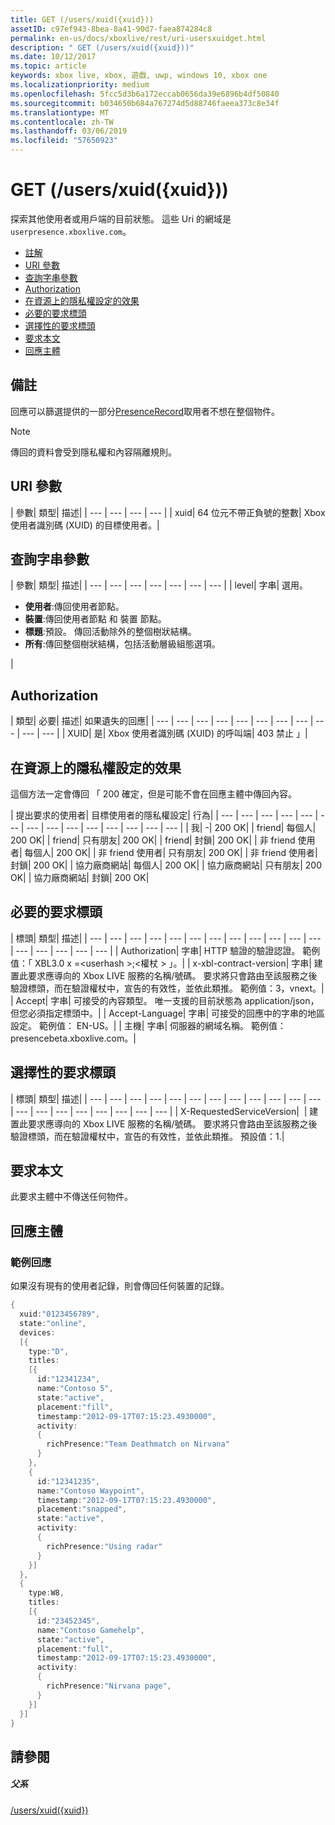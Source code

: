 ```yaml
---
title: GET (/users/xuid({xuid}))
assetID: c97ef943-8bea-8a41-90d7-faea874284c8
permalink: en-us/docs/xboxlive/rest/uri-usersxuidget.html
description: " GET (/users/xuid({xuid}))"
ms.date: 10/12/2017
ms.topic: article
keywords: xbox live, xbox, 遊戲, uwp, windows 10, xbox one
ms.localizationpriority: medium
ms.openlocfilehash: 5fcc5d3b6a172eccab0656da39e6896b4df50840
ms.sourcegitcommit: b034650b684a767274d5d88746faeea373c8e34f
ms.translationtype: MT
ms.contentlocale: zh-TW
ms.lasthandoff: 03/06/2019
ms.locfileid: "57650923"
---
```

# <a name="get-usersxuidxuid"></a>GET (/users/xuid({xuid}))
探索其他使用者或用戶端的目前狀態。
這些 Uri 的網域是`userpresence.xboxlive.com`。

  * [註解](#ID4EV)
  * [URI 參數](#ID4EDB)
  * [查詢字串參數](#ID4EOB)
  * [Authorization](#ID4E4C)
  * [在資源上的隱私權設定的效果](#ID4EAE)
  * [必要的要求標頭](#ID4EVH)
  * [選擇性的要求標頭](#ID4E1BAC)
  * [要求本文](#ID4E1CAC)
  * [回應主體](#ID4EFDAC)

<a id="ID4EV"></a>


## <a name="remarks"></a>備註

回應可以篩選提供的一部分[PresenceRecord](../../json/json-presencerecord.md)取用者不想在整個物件。

> [!NOTE] 
> 傳回的資料會受到隱私權和內容隔離規則。



<a id="ID4EDB"></a>

 
## <a name="uri-parameters"></a>URI 參數

| 參數| 類型| 描述|
| --- | --- | --- | --- |
| xuid| 64 位元不帶正負號的整數| Xbox 使用者識別碼 (XUID) 的目標使用者。|

<a id="ID4EOB"></a>


## <a name="query-string-parameters"></a>查詢字串參數

| 參數| 類型| 描述|
| --- | --- | --- | --- | --- | --- | --- |
| level| 字串| 選用。 <ul><li><b>使用者</b>:傳回使用者節點。</li><li><b>裝置</b>:傳回使用者節點 和 裝置 節點。</li><li><b>標題</b>:預設。 傳回活動除外的整個樹狀結構。</li><li><b>所有</b>:傳回整個樹狀結構，包括活動層級組態選項。</li></ul> |

<a id="ID4E4C"></a>


## <a name="authorization"></a>Authorization

| 類型| 必要| 描述| 如果遺失的回應|
| --- | --- | --- | --- | --- | --- | --- | --- | --- | --- | --- |
| XUID| 是| Xbox 使用者識別碼 (XUID) 的呼叫端| 403 禁止 」|

<a id="ID4EAE"></a>


## <a name="effect-of-privacy-settings-on-resource"></a>在資源上的隱私權設定的效果

這個方法一定會傳回 「 200 確定，但是可能不會在回應主體中傳回內容。

| 提出要求的使用者| 目標使用者的隱私權設定| 行為|
| --- | --- | --- | --- | --- | --- | --- | --- | --- | --- | --- | --- | --- | --- |
| 我| -| 200 OK|
| friend| 每個人| 200 OK|
| friend| 只有朋友| 200 OK|
| friend| 封鎖| 200 OK|
| 非 friend 使用者| 每個人| 200 OK|
| 非 friend 使用者| 只有朋友| 200 OK|
| 非 friend 使用者| 封鎖| 200 OK|
| 協力廠商網站| 每個人| 200 OK|
| 協力廠商網站| 只有朋友| 200 OK|
| 協力廠商網站| 封鎖| 200 OK|

<a id="ID4EVH"></a>


## <a name="required-request-headers"></a>必要的要求標頭

| 標頭| 類型| 描述|
| --- | --- | --- | --- | --- | --- | --- | --- | --- | --- | --- | --- | --- | --- | --- | --- | --- |
| Authorization| 字串| HTTP 驗證的驗證認證。 範例值：「 XBL3.0 x =&lt;userhash >;&lt;權杖 > 」。|
| x-xbl-contract-version| 字串| 建置此要求應導向的 Xbox LIVE 服務的名稱/號碼。 要求將只會路由至該服務之後驗證標頭，而在驗證權杖中，宣告的有效性，並依此類推。 範例值：3，vnext。|
| Accept| 字串| 可接受的內容類型。 唯一支援的目前狀態為 application/json，但您必須指定標頭中。|
| Accept-Language| 字串| 可接受的回應中的字串的地區設定。 範例值： EN-US。|
| 主機| 字串| 伺服器的網域名稱。 範例值： presencebeta.xboxlive.com。|

<a id="ID4E1BAC"></a>


## <a name="optional-request-headers"></a>選擇性的要求標頭

| 標頭| 類型| 描述|
| --- | --- | --- | --- | --- | --- | --- | --- | --- | --- | --- | --- | --- | --- | --- | --- | --- | --- | --- | --- |
| X-RequestedServiceVersion|  | 建置此要求應導向的 Xbox LIVE 服務的名稱/號碼。 要求將只會路由至該服務之後驗證標頭，而在驗證權杖中，宣告的有效性，並依此類推。 預設值：1.|

<a id="ID4E1CAC"></a>


## <a name="request-body"></a>要求本文

此要求主體中不傳送任何物件。

<a id="ID4EFDAC"></a>


## <a name="response-body"></a>回應主體

<a id="ID4ELDAC"></a>


### <a name="sample-response"></a>範例回應

如果沒有現有的使用者記錄，則會傳回任何裝置的記錄。


```cpp
{
  xuid:"0123456789",
  state:"online",
  devices:
  [{
    type:"D",
    titles:
    [{
      id:"12341234",
      name:"Contoso 5",
      state:"active",
      placement:"fill",
      timestamp:"2012-09-17T07:15:23.4930000",
      activity:
      {
        richPresence:"Team Deathmatch on Nirvana"
      }
    },
    {
      id:"12341235",
      name:"Contoso Waypoint",
      timestamp:"2012-09-17T07:15:23.4930000",
      placement:"snapped",
      state:"active",
      activity:
      {
        richPresence:"Using radar"
      }
    }]
  },
  {
    type:W8,
    titles:
    [{
      id:"23452345",
      name:"Contoso Gamehelp",
      state:"active",
      placement:"full",
      timestamp:"2012-09-17T07:15:23.4930000",
      activity:
      {
        richPresence:"Nirvana page",
      }
    }]
  }]
}

```


<a id="ID4EXDAC"></a>


## <a name="see-also"></a>請參閱

<a id="ID4EZDAC"></a>


##### <a name="parent"></a>父系

[/users/xuid({xuid})](uri-usersxuid.md)
